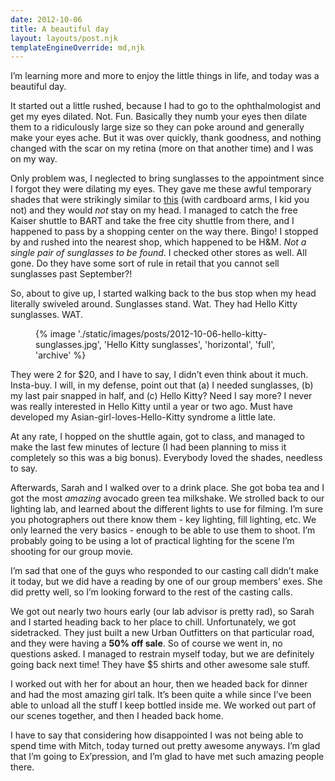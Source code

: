 ```yaml
---
date: 2012-10-06
title: A beautiful day
layout: layouts/post.njk
templateEngineOverride: md,njk
---
```


I’m learning more and more to enjoy the little things in life, and today was a beautiful day.

It started out a little rushed, because I had to go to the ophthalmologist and get my eyes dilated. Not. Fun. Basically they numb your eyes then dilate them to a ridiculously large size so they can poke around and generally make your eyes ache. But it was over quickly, thank goodness, and nothing changed with the scar on my retina (more on that another time) and I was on my way.

Only problem was, I neglected to bring sunglasses to the appointment since I forgot they were dilating my eyes. They gave me these awful temporary shades that were strikingly similar to [this](http://www.digitaldoodles.com/files/TempSunGlasses.jpg) (with cardboard arms, I kid you not) and they would *not* stay on my head. I managed to catch the free Kaiser shuttle to BART and take the free city shuttle from there, and I happened to pass by a shopping center on the way there. Bingo! I stopped by and rushed into the nearest shop, which happened to be H&M. *Not a single pair of sunglasses to be found*. I checked other stores as well. All gone. Do they have some sort of rule in retail that you cannot sell sunglasses past September?!

So, about to give up, I started walking back to the bus stop when my head literally swiveled around. Sunglasses stand. Wat. They had Hello Kitty sunglasses. WAT.

<figure>
	{% image './static/images/posts/2012-10-06-hello-kitty-sunglasses.jpg', 'Hello Kitty sunglasses', 'horizontal', 'full', 'archive' %}
</figure>

They were 2 for $20, and I have to say, I didn’t even think about it much. Insta-buy. I will, in my defense, point out that (a) I needed sunglasses, (b) my last pair snapped in half, and (c) Hello Kitty? Need I say more? I never was really interested in Hello Kitty until a year or two ago. Must have developed my Asian-girl-loves-Hello-Kitty syndrome a little late.

At any rate, I hopped on the shuttle again, got to class, and managed to make the last few minutes of lecture (I had been planning to miss it completely so this was a big bonus). Everybody loved the shades, needless to say.

Afterwards, Sarah and I walked over to a drink place. She got boba tea and I got the most *amazing* avocado green tea milkshake. We strolled back to our lighting lab, and learned about the different lights to use for filming. I’m sure you photographers out there know them - key lighting, fill lighting, etc. We only learned the very basics - enough to be able to use them to shoot. I’m probably going to be using a lot of practical lighting for the scene I’m shooting for our group movie.

I’m sad that one of the guys who responded to our casting call didn’t make it today, but we did have a reading by one of our group members’ exes. She did pretty well, so I’m looking forward to the rest of the casting calls.

We got out nearly two hours early (our lab advisor is pretty rad), so Sarah and I started heading back to her place to chill. Unfortunately, we got sidetracked. They just built a new Urban Outfitters on that particular road, and they were having a **50% off sale**. So of course we went in, no questions asked. I managed to restrain myself today, but we are definitely going back next time! They have $5 shirts and other awesome sale stuff.

I worked out with her for about an hour, then we headed back for dinner and had the most amazing girl talk. It’s been quite a while since I’ve been able to unload all the stuff I keep bottled inside me. We worked out part of our scenes together, and then I headed back home.

I have to say that considering how disappointed I was not being able to spend time with Mitch, today turned out pretty awesome anyways. I’m glad that I’m going to Ex’pression, and I’m glad to have met such amazing people there.